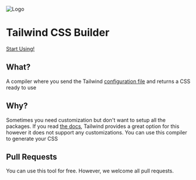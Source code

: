 ![Logo](public/logo.png)

# Tailwind CSS Builder

[Start Using!](https://tailwindcss-builder.vercel.app/)

## What?

A compiler where you send the Tailwind [configuration file](https://tailwindcss.com/docs/configuration) and returns a
CSS ready to use

## Why?

Sometimes you need customization but don't want to setup all the packages.
If you read [the docs](https://tailwindcss.com/docs/installation#using-tailwind-via-cdn), Tailwind provides a great option for this however
it does not support any customizations. You can use this compiler to generate your CSS

## Pull Requests

You can use this tool for free. However, we welcome all pull requests.

